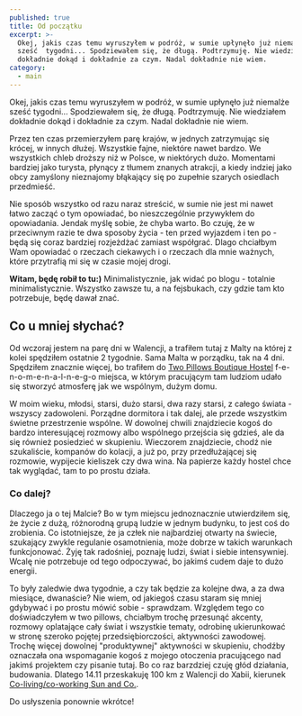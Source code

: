 ```yaml
---
published: true
title: Od początku
excerpt: >-
  Okej, jakis czas temu wyruszyłem w podróż, w sumie upłynęło już niemalże
  sześć  tygodni... Spodziewałem się, że długą. Podtrzymuję. Nie wiedziałem
  dokładnie dokąd i dokładnie za czym. Nadal dokładnie nie wiem.
category:
  - main
---
```

Okej, jakis czas temu wyruszyłem w podróż, w sumie upłynęło już niemalże sześć tygodni... Spodziewałem się, że długą. Podtrzymuję. Nie wiedziałem dokładnie dokąd i dokładnie za czym. Nadal dokładnie nie wiem.

Przez ten czas przemierzyłem parę krajów, w jednych zatrzymując się krócej, w innych dłużej. Wszystkie fajne, niektóre nawet bardzo. We wszystkich chleb droższy niż w Polsce, w niektórych dużo. Momentami bardziej jako turysta, płynący z tłumem znanych atrakcji, a kiedy indziej jako obcy zamyślony nieznajomy błąkający się po zupełnie szarych osiedlach przedmieść.

Nie sposób wszystko od razu naraz streścić, w sumie nie jest mi nawet łatwo zacząć o tym opowiadać, bo nieszczególnie przywykłem do opowiadania. Jendak myślę sobie, że chyba warto. Bo czuję, że w przeciwnym razie te dwa sposoby życia - ten przed wyjazdem i ten po - będą się coraz bardziej rozjeżdżać zamiast współgrać. Dlago chciałbym Wam opowiadać o rzeczach ciekawych i o rzeczach dla mnie ważnych, które przytrafią mi się w czasie mojej drogi.

**Witam, będę robił to tu:)** Minimalistycznie, jak widać po blogu - totalnie minimalistycznie. Wszystko zawsze tu, a na fejsbukach, czy gdzie tam kto potrzebuje, będę dawał znać.

## Co u mniej słychać?

Od wczoraj jestem na parę dni w Walencji, a trafiłem tutaj z Malty na której z kolei spędziłem ostatnie 2 tygodnie. Sama Malta w porządku, tak na 4 dni. Spędziłem znacznie więcej, bo trafiłem do [Two Pillows Boutique Hostel](http://www.twopillowsmalta.com) f-e-n-o-m-e-n-a-l-n-e-g-o miejsca, w którym pracującym tam ludziom udało się stworzyć atmosferę jak we wspólnym, dużym domu.

W moim wieku, młodsi, starsi, dużo starsi, dwa razy starsi, z całego świata - wszyscy zadowoleni. Porządne dormitora i tak dalej, ale przede wszystkim świetne przestrzenie wspólne. W dowolnej chwili znajdziecie kogoś do bardzo interesującej rozmowy albo wspólnego przejścia się gdzieś, ale da się również posiedzieć w skupieniu. Wieczorem znajdziecie, chodź nie szukaliście, kompanów do kolacji, a już po, przy przedłużającej się rozmowie, wypijecie kieliszek czy dwa wina. Na papierze każdy hostel chce tak wyglądać, tam to po prostu działa.

### Co dalej?

Dlaczego ja o tej Malcie? Bo w tym miejscu jednoznacznie utwierdziłem się, że życie z dużą, różnorodną grupą ludzie w jednym budynku, to jest coś do zrobienia. Co istotniejsze, że ja człek  nie najbardziej otwarty na świecie, szukający zwykle regulanie osamotnienia, może dobrze w takich warunkach funkcjonować. Żyję tak radośniej, poznaję ludzi, świat i siebie intensywniej. Wcalę nie potrzebuje od tego odpoczywać, bo jakimś cudem daje to dużo energii.

To były zaledwie dwa tygodnie, a czy tak będzie za kolejne dwa, a za dwa miesiące, dwanaście? Nie wiem, od jakiegoś czasu staram się mniej gdybywać i po prostu mówić sobie - sprawdzam. Względem tego co doświadczyłem w two pillows, chciałbym trochę przesunąć akcenty, rozmowy oplatające cały świat i wszystkie tematy, odrobinę ukierunkować w stronę szeroko pojętej przedsiębiorczości, aktywności zawodowej. Trochę więcej dowolnej "produktywnej" aktywności w skupieniu, chodźby oznaczała ona wspomaganie kogoś z mojego otoczenia pracującego nad jakimś projektem czy pisanie tutaj. Bo co raz barzdziej czuję głód działania, budowania. Dlatego 14.11 przeskakuję 100 km z Walencji do Xabii, kierunek [Co-living/co-working Sun and Co.](https://sun-and-co.com/).

Do usłyszenia ponownie wkrótce!
